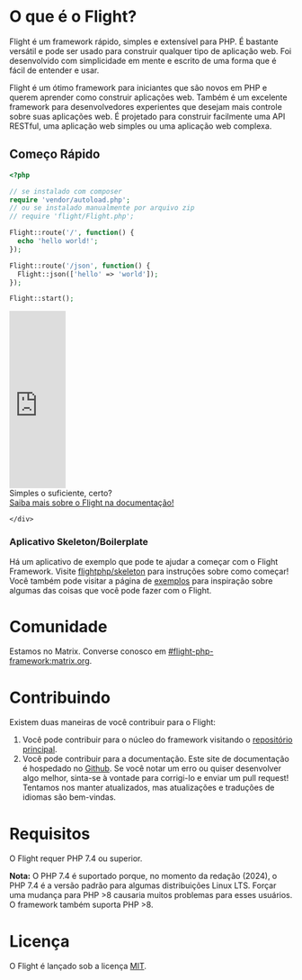 # O que é o Flight?

Flight é um framework rápido, simples e extensível para PHP. É bastante versátil e pode ser usado para construir qualquer tipo de aplicação web. Foi desenvolvido com simplicidade em mente e escrito de uma forma que é fácil de entender e usar.

Flight é um ótimo framework para iniciantes que são novos em PHP e querem aprender como construir aplicações web. Também é um excelente framework para desenvolvedores experientes que desejam mais controle sobre suas aplicações web. É projetado para construir facilmente uma API RESTful, uma aplicação web simples ou uma aplicação web complexa.

## Começo Rápido

```php
<?php

// se instalado com composer
require 'vendor/autoload.php';
// ou se instalado manualmente por arquivo zip
// require 'flight/Flight.php';

Flight::route('/', function() {
  echo 'hello world!';
});

Flight::route('/json', function() {
  Flight::json(['hello' => 'world']);
});

Flight::start();
```

<div class="flight-block-video">
  <div class="row">
    <div class="col-12 col-md-6 position-relative video-wrapper">
      <iframe class="video-bg" width="100vw" height="315" src="https://www.youtube.com/embed/VCztp1QLC2c?si=W3fSWEKmoCIlC7Z5" title="Reprodutor de vídeo do YouTube" frameborder="0" allow="accelerometer; autoplay; clipboard-write; encrypted-media; gyroscope; picture-in-picture; web-share" allowfullscreen></iframe>
    </div>
    <div class="col-12 col-md-6 text-center mt-5 pt-5">
      <span class="fligth-title-video">Simples o suficiente, certo?</span>
      <br>
      <a href="https://docs.flightphp.com/learn">Saiba mais sobre o Flight na documentação!</a>

    </div>
  </div>
</div>

### Aplicativo Skeleton/Boilerplate

Há um aplicativo de exemplo que pode te ajudar a começar com o Flight Framework. Visite [flightphp/skeleton](https://github.com/flightphp/skeleton) para instruções sobre como começar! Você também pode visitar a página de [exemplos](examples) para inspiração sobre algumas das coisas que você pode fazer com o Flight.

# Comunidade

Estamos no Matrix. Converse conosco em [#flight-php-framework:matrix.org](https://matrix.to/#/#flight-php-framework:matrix.org).

# Contribuindo

Existem duas maneiras de você contribuir para o Flight:

1. Você pode contribuir para o núcleo do framework visitando o [repositório principal](https://github.com/flightphp/core).
1. Você pode contribuir para a documentação. Este site de documentação é hospedado no [Github](https://github.com/flightphp/docs). Se você notar um erro ou quiser desenvolver algo melhor, sinta-se à vontade para corrigi-lo e enviar um pull request! Tentamos nos manter atualizados, mas atualizações e traduções de idiomas são bem-vindas.

# Requisitos

O Flight requer PHP 7.4 ou superior.

**Nota:** O PHP 7.4 é suportado porque, no momento da redação (2024), o PHP 7.4 é a versão padrão para algumas distribuições Linux LTS. Forçar uma mudança para PHP >8 causaria muitos problemas para esses usuários. O framework também suporta PHP >8.

# Licença

O Flight é lançado sob a licença [MIT](https://github.com/flightphp/core/blob/master/LICENSE).